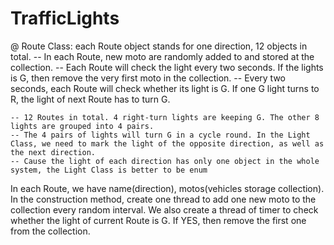 # TrafficLights

@ Route Class: each Route object stands for one direction, 12 objects in total. 
	-- In each Route, new moto are randomly added to and stored at the collection. 
	-- Each Route will check the light every two seconds. If the lights is G, then remove the very first moto in the collection.
	-- Every two seconds, each Route will check whether its light is G. If one G light turns to R, the light of next Route has to turn G.

	-- 12 Routes in total. 4 right-turn lights are keeping G. The other 8 lights are grouped into 4 pairs. 
	-- The 4 pairs of lights will turn G in a cycle round. In the Light Class, we need to mark the light of the opposite direction, as well as the next direction.
	-- Cause the light of each direction has only one object in the whole system, the Light Class is better to be enum
	
  In each Route, we have name(direction), motos(vehicles storage collection). In the construction method, create one thread to add one new moto to the collection every random interval.
  We also create a thread of timer to check whether the light of current Route is G. If YES, then remove the first one from the collection.
  